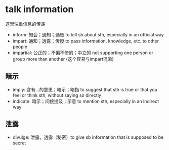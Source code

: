 # talk information

这里注重信息的传递

- inform: 知会；通知；通告 to tell sb about sth, especially in an official way
- impart: 通知；透露；传授 to pass information, knowledge, etc. to other people
- impartial: 公正的；不偏不倚的；中立的 not supporting one person or group more than another (这个容易与impart混淆)

## 暗示

- imply: 含有…的意思；暗示；暗指 to suggest that sth is true or that you feel or think sth, without saying so directly
- indicate: 暗示；间接提及；示意 to mention sth, especially in an indirect way

## 泄露

- divulge: 泄露，透露（秘密）to give sb information that is supposed to be secret
